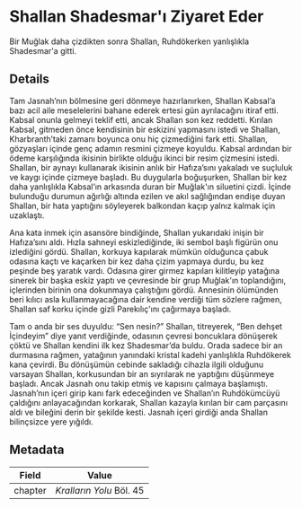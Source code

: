 # Shallan Shadesmar'ı Ziyaret Eder
Bir Muğlak daha çizdikten sonra Shallan, Ruhdökerken yanlışlıkla Shadesmar'a gitti.

## Details
Tam Jasnah’nın bölmesine geri dönmeye hazırlanırken, Shallan Kabsal’a bazı acil aile meselelerini bahane ederek ertesi gün ayrılacağını itiraf etti. Kabsal onunla gelmeyi teklif etti, ancak Shallan son kez reddetti. Kırılan Kabsal, gitmeden önce kendisinin bir eskizini yapmasını istedi ve Shallan, Kharbranth’taki zamanı boyunca onu hiç çizmediğini fark etti. Shallan, gözyaşları içinde genç adamın resmini çizmeye koyuldu. Kabsal ardından bir ödeme karşılığında ikisinin birlikte olduğu ikinci bir resim çizmesini istedi. Shallan, bir aynayı kullanarak ikisinin anlık bir Hafıza’sını yakaladı ve suçluluk ve kaygı içinde çizmeye başladı. Bu duygularla boğuşurken, Shallan bir kez daha yanlışlıkla Kabsal’ın arkasında duran bir Muğlak'ın siluetini çizdi. İçinde bulunduğu durumun ağırlığı altında ezilen ve akıl sağlığından endişe duyan Shallan, bir hata yaptığını söyleyerek balkondan kaçıp yalnız kalmak için uzaklaştı.  

Ana kata inmek için asansöre bindiğinde, Shallan yukarıdaki inişin bir Hafıza’sını aldı. Hızla sahneyi eskizlediğinde, iki sembol başlı figürün onu izlediğini gördü. Shallan, korkuya kapılarak mümkün olduğunca çabuk odasına kaçtı ve kaçarken bir kez daha çizim yapmaya durdu, bu kez peşinde beş yaratık vardı. Odasına girer girmez kapıları kilitleyip yatağına sinerek bir başka eskiz yaptı ve çevresinde bir grup Muğlak'ın toplandığını, içlerinden birinin ona dokunmaya çalıştığını gördü. Annesinin ölümünden beri kılıcı asla kullanmayacağına dair kendine verdiği tüm sözlere rağmen, Shallan saf korku içinde gizli Parekılıç'ını çağırmaya başladı.  

Tam o anda bir ses duyuldu: “Sen nesin?” Shallan, titreyerek, “Ben dehşet İçindeyim” diye yanıt verdiğinde, odasının çevresi boncuklara dönüşerek çöktü ve Shallan kendini ilk kez Shadesmar’da buldu. Orada sadece bir an durmasına rağmen, yatağının yanındaki kristal kadehi yanlışlıkla Ruhdökerek kana çevirdi. Bu dönüşümün cebinde sakladığı cihazla ilgili olduğunu varsayan Shallan, korkusundan bir an sıyrılarak ne yaptığını düşünmeye başladı. Ancak Jasnah onu takip etmiş ve kapısını çalmaya başlamıştı. Jasnah’nın içeri girip kanı fark edeceğinden ve Shallan’ın Ruhdökümcüyü çaldığını anlayacağından korkarak, Shallan kazayla kırılan bir cam parçasını aldı ve bileğini derin bir şekilde kesti. Jasnah içeri girdiği anda Shallan bilinçsizce yere yığıldı.

## Metadata
| Field | Value |
| ----- | ----- |
| chapter | *Kralların Yolu* Böl. 45 |
